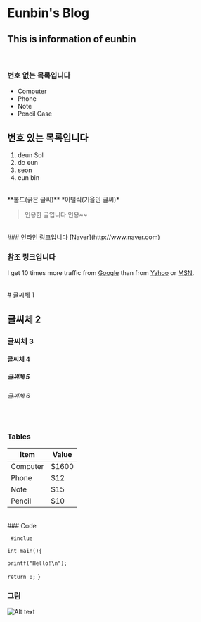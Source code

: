 

Eunbin's Blog
===============

This is information of eunbin 
--------------------
<br> 

### 번호  없는 목록입니다
* Computer
* Phone
* Note
* Pencil Case

## 번호  있는 목록입니다
1. deun Sol 
2. do eun
3. seon
4. eun bin
<br>
**볼드(굵은 글씨)**
*이탤릭(기울인 글씨)*

<br> 

>인용한 글입니다
>인용~~
>

<br>
### 인라인 링크입니다
[Naver](http://www.naver.com)


### 참조 링크입니다

I get 10 times more traffic from [Google][1] than from [Yahoo][2] or [MSN][3].

[1]:http://google.com/ "Google"
[2]:http://search.yahoo.com/ "Yahoo Search"
[3]:http://search.msn.com/ "MSN Search"

<br> 
# 글씨체 1

## 글씨체 2

### 글씨체 3

#### 글씨체 4

##### 글씨체 5

###### 글씨체 6 
<br> 

### Tables

Item    |    Value
--------| --------
Computer| $1600
Phone   | $12
Note    | $15
Pencil  | $10
<br> 
### Code

` #inclue`
 
`int main(){`

`printf("Hello!\n");`
	
`return 0;`
`}`
<br>
### 그림

![Alt text](http://movie.phinf.naver.net/20111223_250/1324636886040zsOpU_JPEG/movie_image.jpg)

